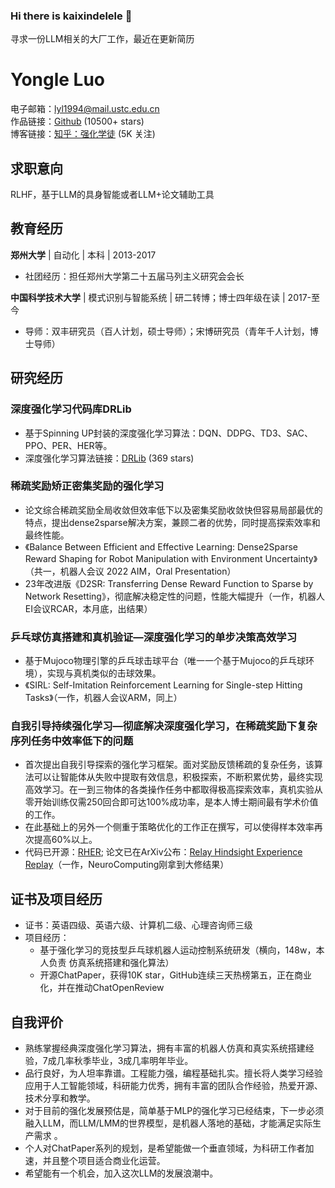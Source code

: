 ### Hi there is kaixindelele 👋
寻求一份LLM相关的大厂工作，最近在更新简历



<!--
**kaixindelele/kaixindelele** is a ✨ _special_ ✨ repository because its `README.md` (this file) appears on your GitHub profile.

Here are some ideas to get you started:

- 🔭 I’m currently working on ...
- 🌱 I’m currently learning ...
- 👯 I’m looking to collaborate on ...
- 🤔 I’m looking for help with ...
- 💬 Ask me about ...
- 📫 How to reach me: ...
- 😄 Pronouns: ...
- ⚡ Fun fact: ...
-->





# Yongle Luo
电子邮箱：lyl1994@mail.ustc.edu.cn  
作品链接：[Github](https://github.com/DRLib) (10500+ stars)  
博客链接：[知乎：强化学徒](https://www.zhihu.com/people/qiang-hua-xue-tu) (5K 关注)  

## 求职意向

RLHF，基于LLM的具身智能或者LLM+论文辅助工具

## 教育经历

**郑州大学** | 自动化 | 本科 | 2013-2017  
- 社团经历：担任郑州大学第二十五届马列主义研究会会长

**中国科学技术大学** | 模式识别与智能系统 | 研二转博；博士四年级在读 | 2017-至今  
- 导师：双丰研究员（百人计划，硕士导师）；宋博研究员（青年千人计划，博士导师）

## 研究经历

### 深度强化学习代码库DRLib
- 基于Spinning UP封装的深度强化学习算法：DQN、DDPG、TD3、SAC、PPO、PER、HER等。
- 深度强化学习算法链接：[DRLib](https://github.com/DRLib) (369 stars)

### 稀疏奖励矫正密集奖励的强化学习
- 论文综合稀疏奖励全局收敛但效率低下以及密集奖励收敛快但容易局部最优的特点，提出dense2sparse解决方案，兼顾二者的优势，同时提高探索效率和最终性能。
- 《Balance Between Efficient and Effective Learning: Dense2Sparse Reward Shaping for Robot Manipulation with Environment Uncertainty》（共一，机器人会议 2022 AIM，Oral Presentation）
- 23年改进版《D2SR: Transferring Dense Reward Function to Sparse by Network Resetting》，彻底解决稳定性的问题，性能大幅提升（一作，机器人EI会议RCAR，本月底，出结果）

### 乒乓球仿真搭建和真机验证—深度强化学习的单步决策高效学习
- 基于Mujoco物理引擎的乒乓球击球平台（唯一一个基于Mujoco的乒乓球环境），实现与真机类似的击球效果。
- 《SIRL: Self-Imitation Reinforcement Learning for Single-step Hitting Tasks》（一作，机器人会议ARM，同上）

### 自我引导持续强化学习—彻底解决深度强化学习，在稀疏奖励下复杂序列任务中效率低下的问题
- 首次提出自我引导探索的强化学习框架。面对奖励反馈稀疏的复杂任务，该算法可以让智能体从失败中提取有效信息，积极探索，不断积累优势，最终实现高效学习。在一到三物体的各类操作任务中都取得极高探索效率，真机实验从零开始训练仅需250回合即可达100%成功率，是本人博士期间最有学术价值的工作。
- 在此基础上的另外一个侧重于策略优化的工作正在撰写，可以使得样本效率再次提高60%以上。
- 代码已开源：[RHER](https://github.com/RHER); 论文已在ArXiv公布：[Relay Hindsight Experience Replay](https://arxiv.org/abs/xxxx.xxxx)（一作，NeuroComputing刚拿到大修结果）

## 证书及项目经历
- 证书：英语四级、英语六级、计算机二级、心理咨询师三级
- 项目经历：
  - 基于强化学习的竞技型乒乓球机器人运动控制系统研发（横向，148w，本人负责 仿真系统搭建和强化算法）
  - 开源ChatPaper，获得10K star，GitHub连续三天热榜第五，正在商业化，并在推动ChatOpenReview

## 自我评价
- 熟练掌握经典深度强化学习算法，拥有丰富的机器人仿真和真实系统搭建经验，7成几率秋季毕业，3成几率明年毕业。
- 品行良好，为人坦率靠谱。工程能力强，编程基础扎实。擅长将人类学习经验应用于人工智能领域，科研能力优秀，拥有丰富的团队合作经验，热爱开源、技术分享和教学。
- 对于目前的强化发展预估是，简单基于MLP的强化学习已经结束，下一步必须融入LLM，而LLM/LMM的世界模型，是机器人落地的基础，才能满足实际生产需求 。
- 个人对ChatPaper系列的规划，是希望能做一个垂直领域，为科研工作者加速，并且整个项目适合商业化运营。
-	希望能有一个机会，加入这次LLM的发展浪潮中。
